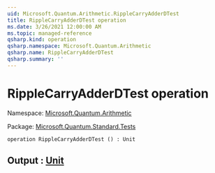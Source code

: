 ```yaml
---
uid: Microsoft.Quantum.Arithmetic.RippleCarryAdderDTest
title: RippleCarryAdderDTest operation
ms.date: 3/26/2021 12:00:00 AM
ms.topic: managed-reference
qsharp.kind: operation
qsharp.namespace: Microsoft.Quantum.Arithmetic
qsharp.name: RippleCarryAdderDTest
qsharp.summary: ''
---
```


# RippleCarryAdderDTest operation

Namespace: [Microsoft.Quantum.Arithmetic](xref:Microsoft.Quantum.Arithmetic)

Package: [Microsoft.Quantum.Standard.Tests](https://nuget.org/packages/Microsoft.Quantum.Standard.Tests)




```qsharp
operation RippleCarryAdderDTest () : Unit
```


## Output : [Unit](xref:microsoft.quantum.lang-ref.unit)


